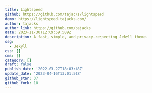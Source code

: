 ```yaml
---
title: Lightspeed
github: https://github.com/tajacks/lightspeed
demo: https://lightspeed.tajacks.com/
author: tajacks
author_link: https://github.com/tajacks
date: 2023-11-30T12:09:59.589Z
description: A fast, simple, and privacy-respecting Jekyll theme.
ssg:
  - Jekyll
css: []
cms: []
category: []
draft: false
publish_date: '2022-03-27T18:03:18Z'
update_date: '2023-04-16T13:01:50Z'
github_star: 37
github_fork: 18
---
```

